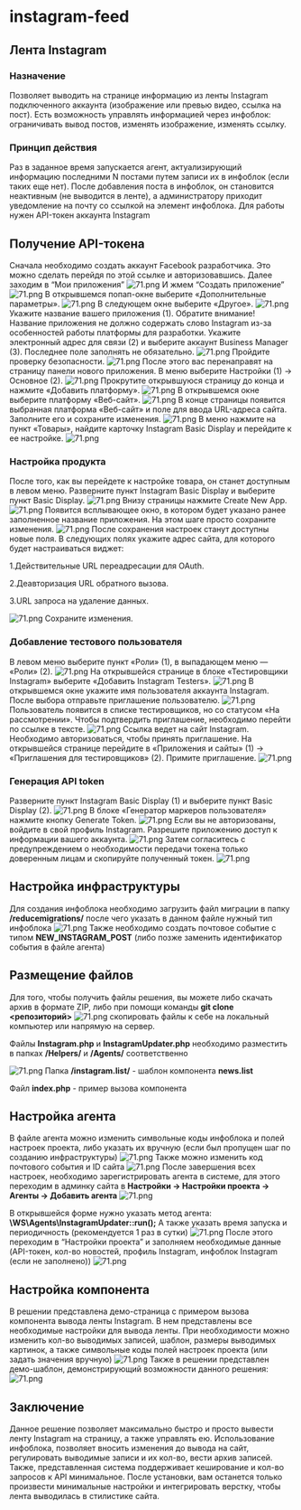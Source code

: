 # instagram-feed
## Лента Instagram ##
### Назначение ###
Позволяет выводить на странице информацию из ленты Instagram подключенного аккаунта (изображение или превью видео, ссылка на пост). Есть возможность управлять информацией через инфоблок: ограничивать вывод постов, изменять изображение, изменять ссылку.
### Принцип действия ###
Раз в заданное время запускается агент, актуализирующий информацию последними N постами путем записи их в инфоблок (если таких еще нет). После добавления поста в инфоблок, он становится неактивным (не выводится в ленте), а администратору приходит уведомление на почту со ссылкой на элемент инфоблока. Для работы нужен API-токен аккаунта Instagram
## Получение API-токена ##
Сначала необходимо создать аккаунт Facebook разработчика. Это можно сделать перейдя по этой ссылке и авторизовавшись. Далее заходим в “Мои приложения”
![71.png](readme_images/12.png)
И жмем “Создать приложение”
![71.png](readme_images/22.png)
В открывшемся попап-окне выберите «Дополнительные параметры».
![71.png](readme_images/32.png)
В следующем окне выберите «Другое».
![71.png](readme_images/42.png)
Укажите название вашего приложения (1). Обратите внимание! Название приложения не должно содержать слово Instagram из-за особенностей работы платформы для разработки. Укажите электронный адрес для связи (2) и выберите аккаунт Business Manager (3). Последнее поле заполнять не обязательно.
![71.png](readme_images/52.png)
Пройдите проверку безопасности.
![71.png](readme_images/62.png)
После этого вас перенаправят на страницу панели нового приложения. В меню выберите Настройки (1) → Основное (2).
![71.png](readme_images/72.png)
Прокрутите открывшуюся страницу до конца и нажмите «Добавить платформу».
![71.png](readme_images/82.png)
В открывшемся окне выберите платформу «Веб-сайт».
![71.png](readme_images/92.png)
В конце страницы появится выбранная платформа «Веб-сайт» и поле для ввода URL-адреса сайта. Заполните его и сохраните изменения.
![71.png](readme_images/102.png)
В меню нажмите на пункт «Товары», найдите карточку Instagram Basic Display и перейдите к ее настройке.
![71.png](readme_images/112.png)
### Настройка продукта ###
После того, как вы перейдете к настройке товара, он станет доступным в левом меню. Разверните пункт Instagram Basic Display и выберите пункт Basic Display.
![71.png](readme_images/122.png)
Внизу страницы нажмите Create New App.
![71.png](readme_images/132.png)
Появится всплывающее окно, в котором будет указано ранее заполненное название приложения. На этом шаге просто сохраните изменения.
![71.png](readme_images/142.png)
После сохранения настроек станут доступны новые поля. В следующих полях укажите адрес сайта, для которого будет настраиваться виджет:

1.Действительные URL переадресации для OAuth.

2.Деавторизация URL обратного вызова.

3.URL запроса на удаление данных.

![71.png](readme_images/152.png)
Сохраните изменения.
### Добавление тестового пользователя ###
В левом меню выберите пункт «Роли» (1), в выпадающем меню — «Роли» (2).
![71.png](readme_images/162.png)
На открывшейся странице в блоке «Тестировщики Instagram» выберите «Добавить Instagram Testers».
![71.png](readme_images/172.png)
В открывшемся окне укажите имя пользователя аккаунта Instagram. После выбора отправьте приглашение пользователю.
![71.png](readme_images/182.png)
Пользователь появится в списке тестировщиков, но со статусом «На рассмотрении». Чтобы подтвердить приглашение, необходимо перейти по ссылке в тексте.
![71.png](readme_images/192.png)
Ссылка ведет на сайт Instagram. Необходимо авторизоваться, чтобы принять приглашение. На открывшейся странице перейдите в «Приложения и сайты» (1) → «Приглашения для тестировщиков» (2). Примите приглашение.
![71.png](readme_images/202.png)
### Генерация API token ###
Разверните пункт Instagram Basic Display (1) и выберите пункт Basic Display (2).
![71.png](readme_images/212.png)
В блоке «Генератор маркеров пользователя» нажмите кнопку Generate Token.
![71.png](readme_images/232.png)
Если вы не авторизованы, войдите в свой профиль Instagram. Разрешите приложению доступ к информации вашего аккаунта.
![71.png](readme_images/242.png)
Затем согласитесь с предупреждением о необходимости передачи токена только доверенным лицам и скопируйте полученный токен.
![71.png](readme_images/252.png)
## Настройка инфраструктуры ##
   Для создания инфоблока необходимо загрузить файл миграции в папку **/reducemigrations/** после чего указать в данном файле нужный тип инфоблока
   ![71.png](readme_images/13.png)
Также необходимо создать почтовое событие с типом **NEW_INSTAGRAM_POST** (либо позже заменить идентификатор события в файле агента)

## Размещение файлов ##
Для того, чтобы получить файлы решения, 
вы можете либо скачать архив в формате ZIP, 
либо при помощи команды **git clone <репозиторий>**
![71.png](readme_images/6.png)
скопировать файлы к себе на локальный компьютер или напрямую на сервер.


   Файлы **Instagram.php** и **InstagramUpdater.php** необходимо разместить в папках **/Helpers/** и **/Agents/** соответственно

   ![71.png](readme_images/23.png)
Папка **/instagram.list/** - шаблон компонента **news.list**

Файл **index.php** - пример вызова компонента
## Настройка агента ##
   В файле агента можно изменить символьные коды инфоблока и полей настроек проекта, либо указать их вручную (если был пропущен шаг по созданию инфраструктуры)
   ![71.png](readme_images/11.png)
Также можно изменить код почтового события и ID сайта
![71.png](readme_images/21.png)
После завершения всех настроек, необходимо зарегистрировать агента в системе, для этого переходим в админку сайта в **Настройки -> Настройки проекта -> Агенты -> Добавить агента**
![71.png](readme_images/31.png)

В открывшейся форме нужно указать метод агента: **\WS\Agents\InstagramUpdater::run();**
А также указать время запуска и периодичность (рекомендуется 1 раз в сутки)
![71.png](readme_images/41.png)
После этого переходим в “Настройки проекта” и заполняем необходимые данные (API-токен, кол-во новостей, профиль Instagram, инфоблок Instagram (если не заполнено))
![71.png](readme_images/51.png)
## Настройка компонента ##
   В решении представлена демо-страница с примером вызова компонента вывода ленты Instagram. В нем представлены все необходимые настройки для вывода ленты.
   При необходимости можно изменить кол-во выводимых записей, шаблон, размеры выводимых картинок, а также символьные коды полей настроек проекта (или задать значения вручную)
   ![71.png](readme_images/61.png)
Также в решении представлен демо-шаблон, демонстрирующий возможности данного решения:
![71.png](readme_images/71.png)
## Заключение ##
Данное решение позволяет максимально быстро и просто вывести ленту Instagram на страницу, а также управлять ею. Использование инфоблока, позволяет вносить изменения до вывода на сайт, регулировать выводимые записи и их кол-во, вести архив записей. Также, представленная система поддерживает кеширование и кол-во запросов к API минимальное. После установки, вам останется только произвести минимальные настройки и интегрировать верстку, чтобы лента выводилась в стилистике сайта.


